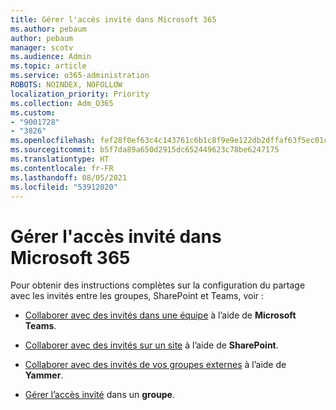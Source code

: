 ```yaml
---
title: Gérer l'accès invité dans Microsoft 365
ms.author: pebaum
author: pebaum
manager: scotv
ms.audience: Admin
ms.topic: article
ms.service: o365-administration
ROBOTS: NOINDEX, NOFOLLOW
localization_priority: Priority
ms.collection: Adm_O365
ms.custom:
- "9001728"
- "3826"
ms.openlocfilehash: fef28f0ef63c4c143761c6b1c8f9e9e122db2dffaf63f5ec01c914f89c9a7592
ms.sourcegitcommit: b5f7da89a650d2915dc652449623c78be6247175
ms.translationtype: HT
ms.contentlocale: fr-FR
ms.lasthandoff: 08/05/2021
ms.locfileid: "53912020"
---
```

# <a name="manage-guest-access-in-microsoft-365"></a>Gérer l'accès invité dans Microsoft 365

Pour obtenir des instructions complètes sur la configuration du partage avec les invités entre les groupes, SharePoint et Teams, voir : 

- [Collaborer avec des invités dans une équipe](https://docs.microsoft.com/microsoft-365/solutions/collaborate-as-team?view=o365-worldwide) à l’aide de **Microsoft Teams**. 

- [Collaborer avec des invités sur un site](https://docs.microsoft.com/microsoft-365/solutions/collaborate-in-site?view=o365-worldwide) à l’aide de **SharePoint**. 

- [Collaborer avec des invités de vos groupes externes](https://docs.microsoft.com/yammer/work-with-external-users/create-and-manage-external-groups?redirectSourcePath=%252farticle%252f9ccd15ce-0efc-4dc1-81bc-4a424ab6f92a.aspx) à l’aide de **Yammer**. 

- [Gérer l’accès invité](https://docs.microsoft.com/microsoft-365/admin/create-groups/manage-guest-access-in-groups?view=o365-worldwide) dans un **groupe**.
